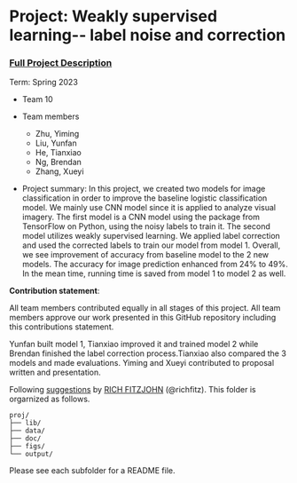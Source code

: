 # Project: Weakly supervised learning-- label noise and correction


### [Full Project Description](doc/project3_desc.md)

Term: Spring 2023

+ Team 10
+ Team members
	+ Zhu, Yiming
	+ Liu, Yunfan
	+ He, Tianxiao
	+ Ng, Brendan
	+ Zhang, Xueyi

+ Project summary: In this project, we created two models for image classification in order to improve the baseline logistic classification model. We mainly use CNN model since it is applied to analyze visual imagery. The first model is a CNN model using the package from TensorFlow on Python, using the noisy labels to train it. The second model utilizes weakly supervised learning. We applied label correction and used the corrected labels to train our model from model 1. Overall, we see improvement of accuracy from baseline model to the 2 new models. The accuracy for image prediction enhanced from 24% to 49%. In the mean time, running time is saved from model 1 to model 2 as well.
	

**Contribution statement**: 

All team members contributed equally in all stages of this project. All team members approve our work presented in this GitHub repository including this contributions statement. 

Yunfan built model 1, Tianxiao improved it and trained model 2 while Brendan finished the label correction process.Tianxiao also compared the 3 models and made evaluations. Yiming and Xueyi contributed to proposal written and presentation. 

Following [suggestions](http://nicercode.github.io/blog/2013-04-05-projects/) by [RICH FITZJOHN](http://nicercode.github.io/about/#Team) (@richfitz). This folder is orgarnized as follows.

```
proj/
├── lib/
├── data/
├── doc/
├── figs/
└── output/
```

Please see each subfolder for a README file.
